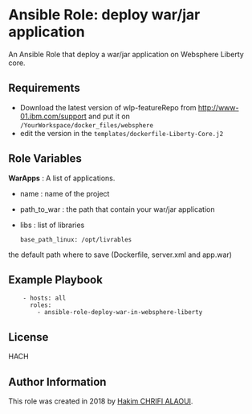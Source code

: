 # Ansible Role: deploy war/jar application

An Ansible Role that deploy a war/jar application on Websphere Liberty core.

## Requirements

* Download the latest version of wlp-featureRepo from http://www-01.ibm.com/support and put it on `/YourWorkspace/docker_files/websphere`
* edit the version in the `templates/dockerfile-Liberty-Core.j2`

## Role Variables

**WarApps** : A list of applications.
* name : name of the project
* path_to_war : the path that contain your war/jar application
* libs : list of libraries

      base_path_linux: /opt/livrables

the default path where to save (Dockerfile, server.xml and app.war)


## Example Playbook
```
    - hosts: all
      roles:
        - ansible-role-deploy-war-in-websphere-liberty

```
## License

HACH

## Author Information

This role was created in 2018 by [Hakim CHRIFI ALAOUI](https://github.com/Hakimo003/ansible-role-deploy-war-in-websphere-liberty).
